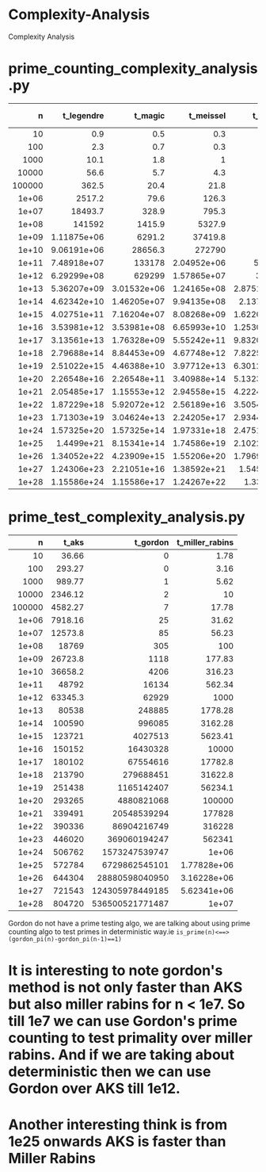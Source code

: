 # Complexity-Analysis
Complexity Analysis

# prime_counting_complexity_analysis.py


|          n |       t_legendre |          t_magic |        t_meissel |         t_lehmer |            t_lmo |   t_del_riv or t_gordon |
| ----------:| ----------------:| ----------------:| ----------------:| ----------------:| ----------------:| ----------------:|
|     10     |      0.9         |      0.5         |      0.3         |      0.1         |      8           |             0.4         |
|    100     |      2.3         |      0.7         |      0.3         |      0.1         |     58.9         |             0.5         |
|   1000     |     10.1         |      1.8         |      1           |      0.1         |    331.7         |             1           |
|  10000     |     56.6         |      5.7         |      4.3         |      0.3         |   1732.3         |             2.6         |
| 100000     |    362.5         |     20.4         |     21.8         |      1.3         |   8734           |             7.8         |
|      1e+06 |   2517.2         |     79.6         |    126.3         |      6.3         |  43169.8         |            25.2         |
|      1e+07 |  18493.7         |    328.9         |    795.3         |     34.2         | 210699           |            85.8         |
|      1e+08 | 141592           |   1415.9         |   5327.9         |    200.5         |      1.01948e+06 |           305.1         |
|      1e+09 |      1.11875e+06 |   6291.2         |  37419.8         |   1251.6         |      4.90195e+06 |          1118.8         |
|      1e+10 |      9.06191e+06 |  28656.3         | 272790           |   8211.8         |      2.34584e+07 |          4206.2         |
|      1e+11 |      7.48918e+07 | 133178           |      2.04952e+06 |  56087.8         |      1.11846e+08 |         16134.9         |
|      1e+12 |      6.29299e+08 | 629299           |      1.57865e+07 | 396017           |      5.31698e+08 |         62929.9         |
|      1e+13 |      5.36207e+09 |      3.01532e+06 |      1.24165e+08 |      2.87518e+06 |      2.52152e+09 |        248885           |
|      1e+14 |      4.62342e+10 |      1.46205e+07 |      9.94135e+08 |      2.1376e+07  |      1.19342e+10 |        996086           |
|      1e+15 |      4.02751e+11 |      7.16204e+07 |      8.08268e+09 |      1.62209e+08 |      5.63891e+10 |             4.02751e+06 |
|      1e+16 |      3.53981e+12 |      3.53981e+08 |      6.65993e+10 |      1.25302e+09 |      2.66057e+11 |             1.64303e+07 |
|      1e+17 |      3.13561e+13 |      1.76328e+09 |      5.55242e+11 |      9.83203e+09 |      1.25377e+12 |             6.75546e+07 |
|      1e+18 |      2.79688e+14 |      8.84453e+09 |      4.67748e+12 |      7.82256e+10 |      5.90195e+12 |             2.79688e+08 |
|      1e+19 |      2.51022e+15 |      4.46388e+10 |      3.97712e+13 |      6.30122e+11 |      2.77565e+13 |             1.16514e+09 |
|      1e+20 |      2.26548e+16 |      2.26548e+11 |      3.40988e+14 |      5.13238e+12 |      1.30428e+14 |             4.88082e+09 |
|      1e+21 |      2.05485e+17 |      1.15553e+12 |      2.94558e+15 |      4.22242e+13 |      6.12434e+14 |             2.05485e+10 |
|      1e+22 |      1.87229e+18 |      5.92072e+12 |      2.56189e+16 |      3.50549e+14 |      2.87382e+15 |             8.69042e+10 |
|      1e+23 |      1.71303e+19 |      3.04624e+13 |      2.24205e+17 |      2.93446e+15 |      1.34772e+16 |             3.6906e+11  |
|      1e+24 |      1.57325e+20 |      1.57325e+14 |      1.97331e+18 |      2.47511e+16 |      6.31698e+16 |             1.57325e+12 |
|      1e+25 |      1.4499e+21  |      8.15341e+14 |      1.74586e+19 |      2.10222e+17 |      2.95942e+17 |             6.72986e+12 |
|      1e+26 |      1.34052e+22 |      4.23909e+15 |      1.55206e+20 |      1.79699e+18 |      1.38583e+18 |             2.88806e+13 |
|      1e+27 |      1.24306e+23 |      2.21051e+16 |      1.38592e+21 |      1.5452e+19  |      6.48691e+18 |             1.24306e+14 |
|      1e+28 |      1.15586e+24 |      1.15586e+17 |      1.24267e+22 |      1.336e+20   |      3.03531e+19 |             5.36501e+14 |


# prime_test_complexity_analysis.py

|          n |     t_aks |        t_gordon |   t_miller_rabins |
|-----------:|----------:|----------------:|------------------:|
|     10     |     36.66 |               0 |       1.78        |
|    100     |    293.27 |               0 |       3.16        |
|   1000     |    989.77 |               1 |       5.62        |
|  10000     |   2346.12 |               2 |      10           |
| 100000     |   4582.27 |               7 |      17.78        |
|      1e+06 |   7918.16 |              25 |      31.62        |
|      1e+07 |  12573.8  |              85 |      56.23        |
|      1e+08 |  18769    |             305 |     100           |
|      1e+09 |  26723.8  |            1118 |     177.83        |
|      1e+10 |  36658.2  |            4206 |     316.23        |
|      1e+11 |  48792    |           16134 |     562.34        |
|      1e+12 |  63345.3  |           62929 |    1000           |
|      1e+13 |  80538    |          248885 |    1778.28        |
|      1e+14 | 100590    |          996085 |    3162.28        |
|      1e+15 | 123721    |         4027513 |    5623.41        |
|      1e+16 | 150152    |        16430328 |   10000           |
|      1e+17 | 180102    |        67554616 |   17782.8         |
|      1e+18 | 213790    |       279688451 |   31622.8         |
|      1e+19 | 251438    |      1165142407 |   56234.1         |
|      1e+20 | 293265    |      4880821068 |  100000           |
|      1e+21 | 339491    |     20548539294 |  177828           |
|      1e+22 | 390336    |     86904216749 |  316228           |
|      1e+23 | 446020    |    369060194247 |  562341           |
|      1e+24 | 506762    |   1573247539747 |       1e+06       |
|      1e+25 | 572784    |   6729862545101 |       1.77828e+06 |
|      1e+26 | 644304    |  28880598040950 |       3.16228e+06 |
|      1e+27 | 721543    | 124305978449185 |       5.62341e+06 |
|      1e+28 | 804720    | 536500521771487 |       1e+07       |

Gordon do not have a prime testing algo, we are talking about using prime counting algo to test primes in deterministic way.ie `is_prime(n)<==>(gordon_pi(n)-gordon_pi(n-1)==1)`

# It is interesting to note gordon's method is not only faster than AKS but also miller rabins for n < 1e7. So till 1e7 we can use Gordon's prime counting to test primality over miller rabins. And if we are taking about deterministic then we can use Gordon over AKS till 1e12.

# Another interesting think is from 1e25 onwards AKS is faster than Miller Rabins
